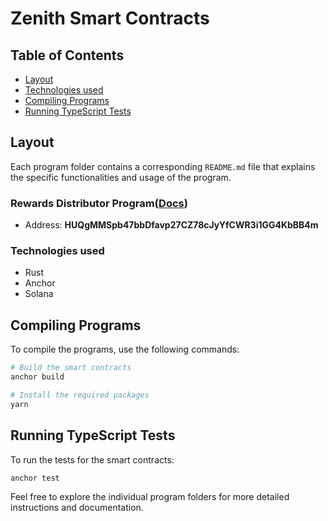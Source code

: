# Zenith Smart Contracts

## Table of Contents

- [Layout](#layout)
- [Technologies used](#technologies-used)
- [Compiling Programs](#compiling-programs)
- [Running TypeScript Tests](#running-typescript-tests)

## Layout

Each program folder contains a corresponding `README.md` file that explains the specific functionalities and usage of the program.

### Rewards Distributor Program([Docs](programs/rewards-distributor/README.md)) 

- Address: **HUQgMMSpb47bbDfavp27CZ78cJyYfCWR3i1GG4KbBB4m**

### Technologies used
- Rust
- Anchor 
- Solana

## Compiling Programs

To compile the programs, use the following commands:

```bash
# Build the smart contracts
anchor build

# Install the required packages
yarn
```

## Running TypeScript Tests
To run the tests for the smart contracts:

```bash
anchor test
```

Feel free to explore the individual program folders for more detailed instructions and documentation.
